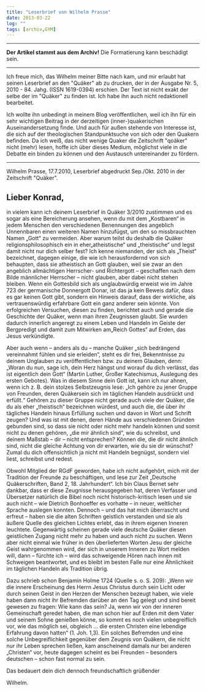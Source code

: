 ```yaml
---
title: "Leserbrief von Wilhelm Prasse"
date: 2013-03-22
log: ""
tags: [archiv,GYM]
---
```

<hr><b>Der Artikel stammt aus dem Archiv!</b> Die Formatierung kann beschädigt sein.<hr>

<p>Ich freue mich, das Wilhelm meiner Bitte nach kam, und mir erlaubt hat seinen Leserbrief an den "Quäker" ab zu drucken, der in der Ausgabe Nr. 5, 2010 - 84. Jahg. (ISSN 1619-0394) erschien. Der Text ist nicht exakt der selbe der im "Quäker" zu finden ist. Ich habe ihn auch nicht redaktionell bearbeitet. </p>

<p>Ich wollte ihn unbedingt in meinem Blog  veröffentlichen, weil ich ihn für ein sehr wichtigen Beitrag in der derzeitigen (inner-)quakerischen Auseinandersetzung finde. Und auch für außen stehende von Interesse ist, die sich auf der theologischen Standpunktsuche von sich oder den Quakern befinden. Da ich weiß, das nicht wenige Quaker die Zeitschrift "qoäker" nicht (mehr) lesen, hoffe ich über dieses Medium, möglichst viele in die Debatte ein binden zu können und den Austausch untereinander zu fördern. </p>

<hr />
Wilhelm Prasse, 17.7.2010, Leserbrief abgedruckt Sep./Okt. 2010 in der Zeitschrift "Quäker".

<h2>Lieber Konrad,</h2>

<p>in vielem kann ich deinem Leserbrief in Quäker 3/2010 zustimmen und es sogar als eine Bereicherung ansehen, wenn du mit dem „Kostbaren“ in jedem Menschen den verschiedenen Benennungen des angeblich Unnennbaren einen weiteren Namen hinzufügst, um den so missbrauchten Namen „Gott“ zu vermeiden. Aber warum teilst du deshalb die Quäker religionsphilosophisch ein in eher„atheistische“ und „theistische“ und legst damit nicht nur dich selber fest? Ich kenne niemanden, der sich als „Theist“ bezeichnet, dagegen einige, die wie ich herausfordernd von sich behaupten, dass sie atheistisch an Gott glauben, weil sie zwar an den angeblich allmächtigen Herrscher- und Richtergott – geschaffen nach dem Bilde männlicher Herrscher – nicht glauben, aber dabei nicht stehen bleiben. Wenn ein Gottesbild sich als unglaubwürdig erweist wie im Jahre 723 der germanische Donnergott Donar, ist das ja kein Beweis dafür, dass es gar keinen Gott gibt, sondern ein Hinweis darauf, dass der wirkliche, als vertrauenswürdig erfahrbare Gott ein ganz anderer sein könnte. Von erfolgreichen Versuchen, diesen zu finden, berichtet auch und gerade die Geschichte der Quäker, wenn man ihren Zeugnissen glaubt. Sie wurden dadurch innerlich angeregt zu einem Leben und Handeln im Geiste der Bergpredigt und damit zum Mitwirken am„Reich Gottes“ auf Erden, das Jesus verkündigte. </p>

<p>Aber auch wenn – anders als du – manche Quäker „sich bedrängend vereinnahmt fühlen und sie erleiden“, steht es dir frei, Bekenntnisse zu deinem Unglauben zu veröffentlichen bzw. zu deinem Glauben, denn: „Woran du nun, sage ich, dein Herz hängst und worauf du dich verlässt, das ist eigentlich dein Gott“ (Martin Luther, Großer Katechismus, Auslegung des ersten Gebotes). Was in diesem Sinne dein Gott ist, kann ich nur ahnen, wenn ich z. B. dein stolzes Selbstzeugnis lese: „Ich gehöre zu jener Gruppe von Freunden, deren Quäkersein sich im täglichen Handeln ausdrückt und erfüllt.“ Gehören zu dieser Gruppe nicht gerade auch viele der Quäker, die du als eher „theistisch“ bezeichnen würdest, und auch die, die über ihr tägliches Handeln hinaus Erfüllung suchen und davon in Wort und Schrift zeugen? Und was ist mit denen, deren Hände aus verschiedenen Gründen gebunden sind, so dass sie nicht oder nicht mehr handeln können und somit nicht zu denen gehören, „die mir ähnlich sind“, wie du schreibst, und deinem Maßstab – dir – nicht entsprechen? Können die, die dir nicht ähnlich sind, nicht die gleiche Achtung von dir erwarten, wie du sie dir wünschst? Zumal du dich offensichtlich ja nicht mit Handeln begnügst, sondern viel liest, schreibst und redest.</p>

<p>Obwohl Mitglied der RGdF geworden, habe ich nicht aufgehört, mich mit der Tradition der Freunde zu beschäftigen, und lese zur Zeit „Deutsche Quäkerschriften, Band 2, 18. Jahrhundert“. Ich bin Claus Bernet sehr dankbar, dass er diese Zeugnisse herausgegeben hat, deren Verfasser und Übersetzer natürlich die Bibel noch nicht historisch-kritisch lesen und sie auch nicht – wie Dietrich Bonhoeffer es vorhatte – in neuer, weltlicher Sprache auslegen konnten. Dennoch – und das hat mich überrascht und erfreut – haben sie die alten Schriften geistlich verstanden und sie als äußere Quelle des gleichen Lichtes erlebt, das in ihrem eigenen Inneren leuchtete. Gegenwärtig scheinen gerade viele deutsche Quäker diesen geistlichen Zugang nicht mehr zu haben und auch nicht zu suchen. Wenn aber nicht einmal wie früher in den überlieferten Worten Jesu der gleiche Geist wahrgenommen wird, der sich in unserem Inneren zu Wort melden will, dann – fürchte ich – wird das schweigende Hören nach innen mit Schweigen beantwortet, und es bleibt im besten Falle nur eine Ähnlichkeit im täglichen Handeln als Tradition übrig.</p>

<p>Dazu schrieb schon Benjamin Holme 1724 (Quelle s. o. S. 209): „Wenn wir die innere Erscheinung des Herrn Jesus Christus durch sein Licht oder durch seinen Geist in den Herzen der Menschen bezeugt haben, wie viele haben dann nicht ihr Befremden darüber an den Tag gelegt und sind bereit gewesen zu fragen: Wie kann das sein? Ja, wenn wir von der inneren Gemeinschaft geredet haben, die man schon hier auf Erden mit dem Vater und seinem Sohne genießen könne, so kommt es noch vielen unbegreiflich vor, wie das möglich sei, obgleich ... die ersten Christen eine lebendige Erfahrung davon hatten“ (1. Joh. 1,3). Ein solches Befremden und eine solche Unbegreiflichkeit gegenüber dem Zeugnis von Quäkern, die nicht nur ihr Leben sprechen ließen, kam anscheinend damals nur bei anderen „Christen“ vor, heute dagegen scheint es bei Freunden – besonders deutschen – schon fast normal zu sein.</p>

<p>Das bedauert dein dich dennoch freundschaftlich grüßender</p>

<p>Wilhelm.</p>

